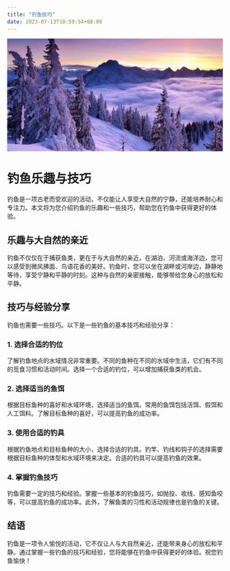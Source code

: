 ```yaml
---
title: "钓鱼技巧"
date: 2023-07-13T10:59:54+08:00
---
```



![ffffff](images/647808a926617.jpg)

# 钓鱼乐趣与技巧

钓鱼是一项古老而受欢迎的活动，不仅能让人享受大自然的宁静，还能培养耐心和专注力。本文将为您介绍钓鱼的乐趣和一些技巧，帮助您在钓鱼中获得更好的体验。

## 乐趣与大自然的亲近

钓鱼不仅仅在于捕获鱼类，更在于与大自然的亲近。在湖泊、河流或海洋边，您可以感受到微风拂面、鸟语花香的美好。钓鱼时，您可以坐在湖畔或河岸边，静静地等待，享受宁静和平静的时刻。这种与自然的亲密接触，能够带给您身心的放松和平静。

## 技巧与经验分享

钓鱼也需要一些技巧。以下是一些钓鱼的基本技巧和经验分享：

### 1. 选择合适的钓位

了解钓鱼地点的水域情况非常重要。不同的鱼种在不同的水域中生活，它们有不同的觅食习惯和活动时间。选择一个合适的钓位，可以增加捕获鱼类的机会。

### 2. 选择适当的鱼饵

根据目标鱼种的喜好和水域环境，选择适当的鱼饵。常用的鱼饵包括活饵、假饵和人工饵料。了解目标鱼种的喜好，可以提高钓鱼的成功率。

### 3. 使用合适的钓具

根据钓鱼地点和目标鱼种的大小，选择合适的钓具。钓竿、钓线和钩子的选择需要根据目标鱼种的体型和水域环境来决定。合适的钓具可以提高钓鱼的效果。

### 4. 掌握钓鱼技巧

钓鱼需要一定的技巧和经验。掌握一些基本的钓鱼技巧，如抛投、收线、感知鱼咬等，可以提高钓鱼的成功率。此外，了解鱼类的习性和活动规律也是钓鱼的关键。

## 结语

钓鱼是一项令人愉悦的活动，它不仅让人与大自然亲近，还能带来身心的放松和平静。通过掌握一些钓鱼的技巧和经验，您将能够在钓鱼中获得更好的体验。祝您钓鱼愉快！